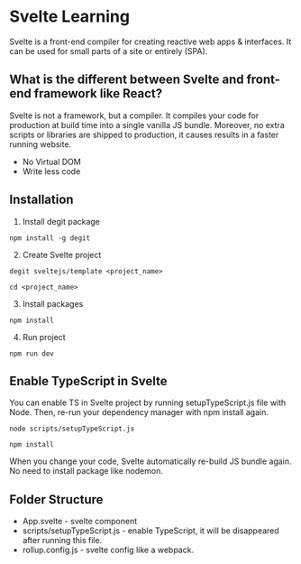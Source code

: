 # Svelte Learning

Svelte is a front-end compiler for creating reactive web apps & interfaces. It can be used for small parts of a site or entirely (SPA).

## What is the different between Svelte and front-end framework like React?

Svelte is not a framework, but a compiler. It compiles your code for production at build time into a single vanilla JS bundle. Moreover, no extra scripts or libraries are shipped to production, it causes results in a faster running website.

- No Virtual DOM
- Write less code

## Installation

1. Install degit package

```
npm install -g degit
```

2. Create Svelte project

```
degit sveltejs/template <project_name>

cd <project_name>
```

3. Install packages

```
npm install
```

4. Run project

```
npm run dev
```

## Enable TypeScript in Svelte

You can enable TS in Svelte project by running setupTypeScript.js file with Node. Then, re-run your dependency manager with npm install again.

```
node scripts/setupTypeScript.js

ืnpm install
```

When you change your code, Svelte automatically re-build JS bundle again. No need to install package like nodemon.

## Folder Structure

- App.svelte - svelte component
- scripts/setupTypeScript.js - enable TypeScript, it will be disappeared after running this file.
- rollup.config.js - svelte config like a webpack.
